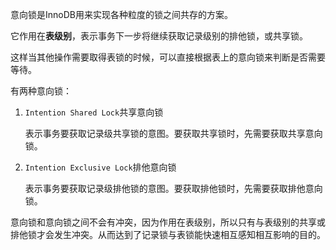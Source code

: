 意向锁是InnoDB用来实现各种粒度的锁之间共存的方案。

它作用在**表级别**，表示事务下一步将继续获取记录级别的排他锁，或共享锁。

这样当其他操作需要取得表锁的时候，可以直接根据表上的意向锁来判断是否需要等待。

有两种意向锁：

1. `Intention Shared Lock`共享意向锁

   表示事务要获取记录级共享锁的意图。要获取共享锁时，先需要获取共享意向锁。

2. `Intention Exclusive Lock`排他意向锁

   表示事务要获取记录级排他锁的意图。要获取排他锁时，先需要获取排他意向锁。

意向锁和意向锁之间不会有冲突，因为作用在表级别，所以只有与表级别的共享或排他锁才会发生冲突。从而达到了记录锁与表锁能快速相互感知相互影响的目的。



